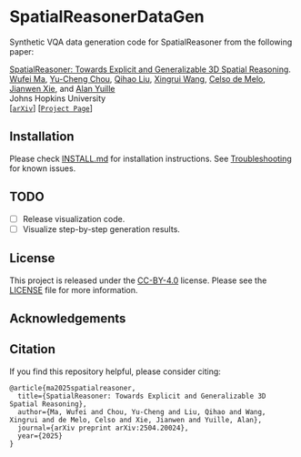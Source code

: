 # SpatialReasonerDataGen

Synthetic VQA data generation code for SpatialReasoner from the following paper:

[SpatialReasoner: Towards Explicit and Generalizable 3D Spatial Reasoning](https://spatial-reasoner.github.io/).<br/>
[Wufei Ma](https://wufeim.github.io/), [Yu-Cheng Chou](https://sites.google.com/view/yu-cheng-chou), [Qihao Liu](https://qihao067.github.io/), [Xingrui Wang](https://xingruiwang.github.io/), [Celso de Melo](https://celsodemelo.net/), [Jianwen Xie](http://www.stat.ucla.edu/~jxie/), and [Alan Yuille](https://www.cs.jhu.edu/~ayuille/)<br/>
Johns Hopkins University<br/>
[[`arXiv`](http://arxiv.org/abs/2504.20024)] [[`Project Page`](https://spatial-reasoner.github.io/)]

## Installation

Please check [INSTALL.md](INSTALL.md) for installation instructions. See [Troubleshooting](https://github.com/wufeim/SpatialReasonerDataGen/blob/main/INSTALL.md#troubleshooting) for known issues.

## TODO

- [ ] Release visualization code.
- [ ] Visualize step-by-step generation results.

## License

This project is released under the [CC-BY-4.0](https://creativecommons.org/licenses/by/4.0/deed.en) license. Please see the [LICENSE](LICENSE) file for more information.

## Acknowledgements

## Citation

If you find this repository helpful, please consider citing:

```
@article{ma2025spatialreasoner,
  title={SpatialReasoner: Towards Explicit and Generalizable 3D Spatial Reasoning},
  author={Ma, Wufei and Chou, Yu-Cheng and Liu, Qihao and Wang, Xingrui and de Melo, Celso and Xie, Jianwen and Yuille, Alan},
  journal={arXiv preprint arXiv:2504.20024},
  year={2025}
}
```
